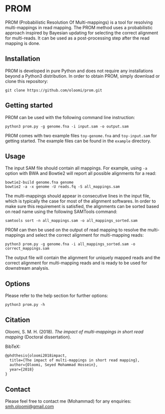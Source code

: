 # PROM
PROM (Probabilistic Resolution Of Multi-mappings) is a tool for resolving multi-mappings in read mapping. 
The PROM method uses a probabilistic approach inspired by Bayesian updating for selecting the correct 
alignment for multi-reads. It can be used as a post-processing step after the
read mapping is done.

## Installation
PROM is developed in pure Python and does not require any installations 
beyond a Python3 distribution. In order to obtain PROM, simply download or clone this
 repository:

 ```commandline
git clone https://github.com/oloomi/prom.git
```

## Getting started
PROM can be used with the following command line instruction:
 
 ```commandline
python3 prom.py -g genome.fna -i input.sam -o output.sam
```
PROM comes with two example files `toy-genome.fna` and `toy-input.sam` for
getting started. The example files can be found in the `example` directory.

## Usage
The input SAM file should contain all mappings. For example, using ```-a``` 
option with BWA and Bowtie2 will report all possible alignments
for a read:

```commandline
bowtie2-build genome.fna genome
bowtie2 -a -x genome -U reads.fq -S all_mappings.sam
```

The multi-mappings should appear in consecutive lines in the input file,
which is typically the case for most of the alignment softwares. In order to make
sure this requirement is satisfied, the alignments can be sorted based on read name
using the following SAMTools command:
```commandline
samtools sort -n all_mappings.sam -o all_mappings_sorted.sam
```
PROM can then be used on the output of read mapping to resolve the multi-mappings
and select the correct alignment for multi-mapping reads:
```commandline
python3 prom.py -g genome.fna -i all_mappings_sorted.sam -o correct_mappings.sam
```
The output file will contain the alignment for uniquely mapped reads and the
correct alignment for multi-mapping reads and is ready to be used for downstream analysis.

## Options
Please refer to the help section for further options:
```commandline
python3 prom.py -h
```

## Citation
Oloomi, S. M. H. (2018). *The impact of multi-mappings in short read mapping* (Doctoral dissertation).

BibTeX:
```latex
@phdthesis{oloomi2018impact,
  title={The impact of multi-mappings in short read mapping},
  author={Oloomi, Seyed Mohammad Hossein},
  year={2018}
} 
```

## Contact
Please feel free to contact me (Mohammad) for any enquiries: [smh.oloomi@gmail.com](mailto:smh.oloomi@gmail.com)
 
 


